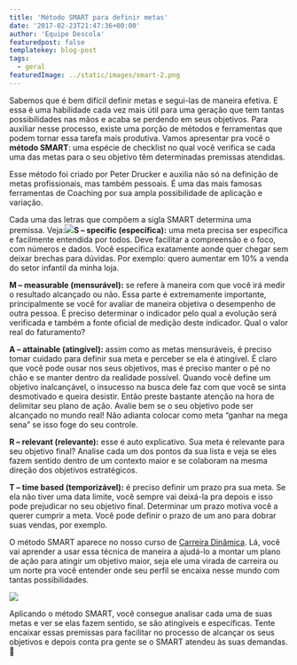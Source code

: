 ```yaml
---
title: 'Método SMART para definir metas'
date: '2017-02-23T21:47:36+00:00'
author: 'Equipe Descola'
featuredpost: false
templatekey: blog-post
tags:
  - geral
featuredImage: ../static/images/smart-2.png
---
```


Sabemos que é bem difícil definir metas e segui-las de maneira efetiva. E essa é uma habilidade cada vez mais útil para uma geração que tem tantas possibilidades nas mãos e acaba se perdendo em seus objetivos. Para auxiliar nesse processo, existe uma porção de métodos e ferramentas que podem tornar essa tarefa mais produtiva. Vamos apresentar pra você o **método SMART**: uma espécie de checklist no qual você verifica se cada uma das metas para o seu objetivo têm determinadas premissas atendidas.

Esse método foi criado por Peter Drucker e auxilia não só na definição de metas profissionais, mas também pessoais. É uma das mais famosas ferramentas de Coaching por sua ampla possibilidade de aplicação e variação.

Cada uma das letras que compõem a sigla SMART determina uma premissa. Veja:![](https://descola.org/drops/wp-content/uploads/2017/02/smart.jpg)**S – specific (específica):** uma meta precisa ser específica e facilmente entendida por todos. Deve facilitar a compreensão e o foco, com números e dados. Você especifica exatamente aonde quer chegar sem deixar brechas para dúvidas. Por exemplo: quero aumentar em 10% a venda do setor infantil da minha loja.

**M – measurable (mensurável):** se refere à maneira com que você irá medir o resultado alcançado ou não. Essa parte é extremamente importante, principalmente se você for avaliar de maneira objetiva o desempenho de outra pessoa. É preciso determinar o indicador pelo qual a evolução será verificada e também a fonte oficial de medição deste indicador. Qual o valor real do faturamento?

**A – attainable (atingível):** assim como as metas mensuráveis, é preciso tomar cuidado para definir sua meta e perceber se ela é atingível. É claro que você pode ousar nos seus objetivos, mas é preciso manter o pé no chão e se manter dentro da realidade possível. Quando você define um objetivo inalcançável, o insucesso na busca dele faz com que você se sinta desmotivado e queira desistir. Então preste bastante atenção na hora de delimitar seu plano de ação. Avalie bem se o seu objetivo pode ser alcançado no mundo real! Não adianta colocar como meta “ganhar na mega sena” se isso foge do seu controle.

**R – relevant (relevante):** esse é auto explicativo. Sua meta é relevante para seu objetivo final? Analise cada um dos pontos da sua lista e veja se eles fazem sentido dentro de um contexto maior e se colaboram na mesma direção dos objetivos estratégicos.

**T – time based (temporizável):** é preciso definir um prazo pra sua meta. Se ela não tiver uma data limite, você sempre vai deixá-la pra depois e isso pode prejudicar no seu objetivo final. Determinar um prazo motiva você a querer cumprir a meta. Você pode definir o prazo de um ano para dobrar suas vendas, por exemplo.

O método SMART aparece no nosso curso de [Carreira Dinâmica](https://descola.org/curso/carreira-dinamica). Lá, você vai aprender a usar essa técnica de maneira a ajudá-lo a montar um plano de ação para atingir um objetivo maior, seja ele uma virada de carreira ou um norte pra você entender onde seu perfil se encaixa nesse mundo com tantas possibilidades.

[![](https://descola.org/drops/wp-content/uploads/2017/02/estefania-1024x537.png)](https://descola.org/curso/carreira-dinamica)

Aplicando o método SMART, você consegue analisar cada uma de suas metas e ver se elas fazem sentido, se são atingíveis e específicas. Tente encaixar essas premissas para facilitar no processo de alcançar os seus objetivos e depois conta pra gente se o SMART atendeu às suas demandas. 🙂
